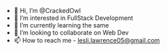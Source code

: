 - 👋 Hi, I’m @CrackedOwl
- 👀 I’m interested in FullStack Development
- 🌱 I’m currently learning the same
- 💞️ I’m looking to collaborate on Web Dev
- 📫 How to reach me - lesli.lawrence05@gmail.com

<!---
CrackedOwl/CrackedOwl is a ✨ special ✨ repository because its `README.md` (this file) appears on your GitHub profile.
You can click the Preview link to take a look at your changes.
--->

